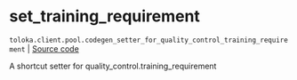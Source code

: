 # set_training_requirement
`toloka.client.pool.codegen_setter_for_quality_control_training_requirement` | [Source code](https://github.com/Toloka/toloka-kit/blob/v1.2.3/src/client/pool/__init__.py#L0)

A shortcut setter for quality_control.training_requirement

